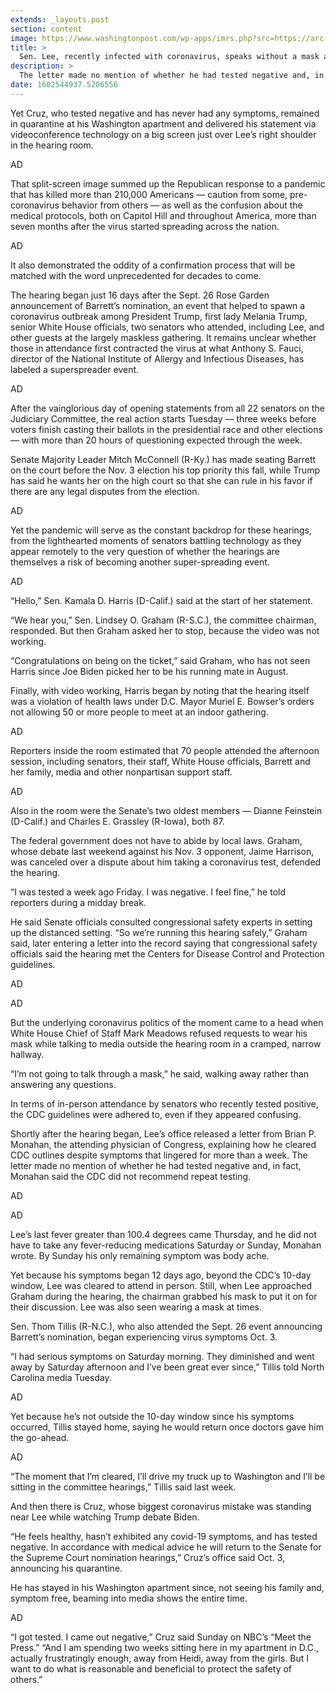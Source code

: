 ```yaml
--- 
extends: _layouts.post 
section: content 
image: https://www.washingtonpost.com/wp-apps/imrs.php?src=https://arc-anglerfish-washpost-prod-washpost.s3.amazonaws.com/public/4XF3M3AMZAI6XMPIC22ZXEVTNU.jpg&w=1440 
title: > 
  Sen. Lee, recently infected with coronavirus, speaks without a mask at Barrett hearing 
description: > 
  The letter made no mention of whether he had tested negative and, in fact, Monahan said the CDC did not recommend repeat testing.Yet because his symptoms began 12 days ago, beyond the CDC’s 10-day window, Lee was cleared to attend in person.Still, when Lee approached Graham during the hearing, the chairman grabbed his mask to put it on for their discussion.And then there is Cruz, whose biggest coronavirus mistake was standing near Lee while watching Trump debate Biden.“He feels healthy, hasn’t exhibited any covid-19 symptoms, and has tested negative. 
date: 1602544937.5206556 
--- 
```

Yet Cruz, who tested negative and has never had any symptoms, remained in quarantine at his Washington apartment and delivered his statement via videoconference technology on a big screen just over Lee’s right shoulder in the hearing room.

AD

That split-screen image summed up the Republican response to a pandemic that has killed more than 210,000 Americans — caution from some, pre-coronavirus behavior from others — as well as the confusion about the medical protocols, both on Capitol Hill and throughout America, more than seven months after the virus started spreading across the nation.

AD

It also demonstrated the oddity of a confirmation process that will be matched with the word unprecedented for decades to come.

The hearing began just 16 days after the Sept. 26 Rose Garden announcement of Barrett’s nomination, an event that helped to spawn a coronavirus outbreak among President Trump, first lady Melania Trump, senior White House officials, two senators who attended, including Lee, and other guests at the largely maskless gathering. It remains unclear whether those in attendance first contracted the virus at what Anthony S. Fauci, director of the National Institute of Allergy and Infectious Diseases, has labeled a superspreader event.

AD

After the vainglorious day of opening statements from all 22 senators on the Judiciary Committee, the real action starts Tuesday — three weeks before voters finish casting their ballots in the presidential race and other elections — with more than 20 hours of questioning expected through the week.

Senate Majority Leader Mitch McConnell (R-Ky.) has made seating Barrett on the court before the Nov. 3 election his top priority this fall, while Trump has said he wants her on the high court so that she can rule in his favor if there are any legal disputes from the election.

AD

Yet the pandemic will serve as the constant backdrop for these hearings, from the lighthearted moments of senators battling technology as they appear remotely to the very question of whether the hearings are themselves a risk of becoming another super-spreading event.

AD

“Hello,” Sen. Kamala D. Harris (D-Calif.) said at the start of her statement.

“We hear you,” Sen. Lindsey O. Graham (R-S.C.), the committee chairman, responded. But then Graham asked her to stop, because the video was not working.

“Congratulations on being on the ticket,” said Graham, who has not seen Harris since Joe Biden picked her to be his running mate in August.

Finally, with video working, Harris began by noting that the hearing itself was a violation of health laws under D.C. Mayor Muriel E. Bowser’s orders not allowing 50 or more people to meet at an indoor gathering.

AD

Reporters inside the room estimated that 70 people attended the afternoon session, including senators, their staff, White House officials, Barrett and her family, media and other nonpartisan support staff.

AD

Also in the room were the Senate’s two oldest members — Dianne Feinstein (D-Calif.) and Charles E. Grassley (R-Iowa), both 87.

The federal government does not have to abide by local laws. Graham, whose debate last weekend against his Nov. 3 opponent, Jaime Harrison, was canceled over a dispute about him taking a coronavirus test, defended the hearing.

“I was tested a week ago Friday. I was negative. I feel fine,” he told reporters during a midday break.

He said Senate officials consulted congressional safety experts in setting up the distanced setting. “So we’re running this hearing safely,” Graham said, later entering a letter into the record saying that congressional safety officials said the hearing met the Centers for Disease Control and Protection guidelines.

AD

AD

But the underlying coronavirus politics of the moment came to a head when White House Chief of Staff Mark Meadows refused requests to wear his mask while talking to media outside the hearing room in a cramped, narrow hallway.

“I’m not going to talk through a mask,” he said, walking away rather than answering any questions.

In terms of in-person attendance by senators who recently tested positive, the CDC guidelines were adhered to, even if they appeared confusing.

Shortly after the hearing began, Lee’s office released a letter from Brian P. Monahan, the attending physician of Congress, explaining how he cleared CDC outlines despite symptoms that lingered for more than a week. The letter made no mention of whether he had tested negative and, in fact, Monahan said the CDC did not recommend repeat testing.

AD

AD

Lee’s last fever greater than 100.4 degrees came Thursday, and he did not have to take any fever-reducing medications Saturday or Sunday, Monahan wrote. By Sunday his only remaining symptom was body ache.

Yet because his symptoms began 12 days ago, beyond the CDC’s 10-day window, Lee was cleared to attend in person. Still, when Lee approached Graham during the hearing, the chairman grabbed his mask to put it on for their discussion. Lee was also seen wearing a mask at times.

Sen. Thom Tillis (R-N.C.), who also attended the Sept. 26 event announcing Barrett’s nomination, began experiencing virus symptoms Oct. 3.

“I had serious symptoms on Saturday morning. They diminished and went away by Saturday afternoon and I’ve been great ever since,” Tillis told North Carolina media Tuesday.

AD

Yet because he’s not outside the 10-day window since his symptoms occurred, Tillis stayed home, saying he would return once doctors gave him the go-ahead.

AD

“The moment that I’m cleared, I’ll drive my truck up to Washington and I’ll be sitting in the committee hearings,” Tillis said last week.

And then there is Cruz, whose biggest coronavirus mistake was standing near Lee while watching Trump debate Biden.

“He feels healthy, hasn’t exhibited any covid-19 symptoms, and has tested negative. In accordance with medical advice he will return to the Senate for the Supreme Court nomination hearings,” Cruz’s office said Oct. 3, announcing his quarantine.

He has stayed in his Washington apartment since, not seeing his family and, symptom free, beaming into media shows the entire time.

AD

“I got tested. I came out negative,” Cruz said Sunday on NBC’s “Meet the Press.” “And I am spending two weeks sitting here in my apartment in D.C., actually frustratingly enough, away from Heidi, away from the girls. But I want to do what is reasonable and beneficial to protect the safety of others.”